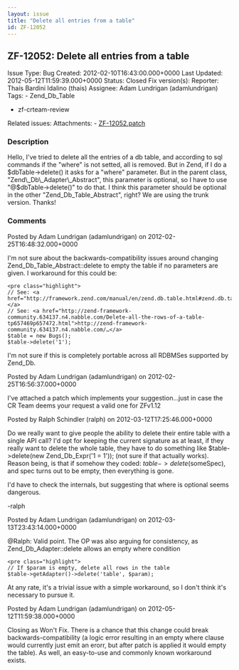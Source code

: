 ```yaml
---
layout: issue
title: "Delete all entries from a table"
id: ZF-12052
---
```


ZF-12052: Delete all entries from a table
-----------------------------------------

 Issue Type: Bug Created: 2012-02-10T16:43:00.000+0000 Last Updated: 2012-05-12T11:59:39.000+0000 Status: Closed Fix version(s): 
 Reporter:  Thaís Bardini Idalino (thais)  Assignee:  Adam Lundrigan (adamlundrigan)  Tags: - Zend\_Db\_Table
- zf-crteam-review
 
 Related issues: 
 Attachments: - [ZF-12052.patch](/issues/secure/attachment/14935/ZF-12052.patch)
 
### Description

Hello, I've tried to delete all the entries of a db table, and according to sql commands if the "where" is not setted, all is removed. But in Zend, if I do a $dbTable->delete() it asks for a "where" parameter. But in the parent class, "Zend\_Db\_Adapter\_Abstract", this parameter is optional, so I have to use "@$dbTable->delete()" to do that. I think this parameter should be optional in the other "Zend\_Db\_Table\_Abstract", right? We are using the trunk version. Thanks!

 

 

### Comments

Posted by Adam Lundrigan (adamlundrigan) on 2012-02-25T16:48:32.000+0000

I'm not sure about the backwards-compatibility issues around changing Zend\_Db\_Table\_Abstract::delete to empty the table if no parameters are given. I workaround for this could be:

 
    <pre class="highlight">
    // See: <a href="http://framework.zend.com/manual/en/zend.db.table.html#zend.db.table.delete">http://framework.zend.com/manual/en/…</a>
    // See: <a href="http://zend-framework-community.634137.n4.nabble.com/Delete-all-the-rows-of-a-table-tp657469p657472.html">http://zend-framework-community.634137.n4.nabble.com/…</a>
    $table = new Bugs();
    $table->delete('1');


I'm not sure if this is completely portable across all RDBMSes supported by Zend\_Db.

 

 

Posted by Adam Lundrigan (adamlundrigan) on 2012-02-25T16:56:37.000+0000

I've attached a patch which implements your suggestion...just in case the CR Team deems your request a valid one for ZFv1.12

 

 

Posted by Ralph Schindler (ralph) on 2012-03-12T17:25:46.000+0000

Do we really want to give people the ability to delete their entire table with a single API call? I'd opt for keeping the current signature as at least, if they really want to delete the whole table, they have to do something like $table->delete(new Zend\_Db\_Expr('1 = 1')); (not sure if that actually works). Reason being, is that if somehow they coded: $table->delete($someSpec), and spec turns out to be empty, then everything is gone.

I'd have to check the internals, but suggesting that where is optional seems dangerous.

-ralph

 

 

Posted by Adam Lundrigan (adamlundrigan) on 2012-03-13T23:43:14.000+0000

@Ralph: Valid point. The OP was also arguing for consistency, as Zend\_Db\_Adapter::delete allows an empty where condition

 
    <pre class="highlight">
    // If $param is empty, delete all rows in the table
    $table->getAdapter()->delete('table', $param);


At any rate, it's a trivial issue with a simple workaround, so I don't think it's necessary to pursue it.

 

 

Posted by Adam Lundrigan (adamlundrigan) on 2012-05-12T11:59:38.000+0000

Closing as Won't Fix. There is a chance that this change could break backwards-compatibility (a logic error resulting in an empty where clause would currently just emit an erorr, but after patch is applied it would empty the table). As well, an easy-to-use and commonly known workaround exists.

 

 